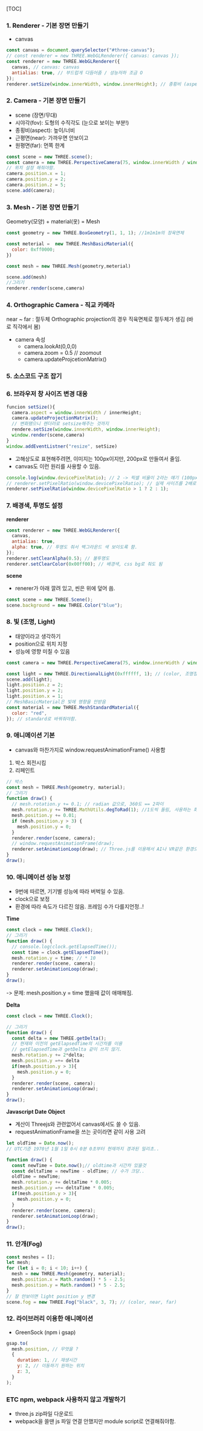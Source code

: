 [TOC]

### 1. Renderer - 기본 장면 만들기

- canvas

```js
const canvas = document.querySelector("#three-canvas");
// const renderer = new THREE.WebGLRenderer({ canvas: canvas });
const renderer = new THREE.WebGLRenderer({
  canvas, // canvas: canvas
  antialias: true, // 부드럽게 다듬어줌 / 성능저하 조금 O
});
renderer.setSize(window.innerWidth, window.innerHeight); // 종횡비 (aspect ratio)
```

### 2. Camera - 기본 장면 만들기

- scene (장면/무대)
- 시야각(fov): 도형의 수직각도 (눈으로 보이는 부분!)
- 종횡비(aspect): 높이/너비
- 근평면(near): 가까우면 안보이고
- 원평면(far): 먼쪽 한계

```js
const scene = new THREE.scene();
const camera = new THREE.PerspectiveCamera(75, window.innerWidth / window.innerHeight, 0.1, 1000);
// 위치 설정 해줘야함.
camera.position.x = 1;
camera.position.y = 2;
camera.position.z = 5;
scene.add(camera);
```

### 3. Mesh - 기본 장면 만들기

Geometry(모양) + material(옷) = Mesh

```js
const geometry = new THREE.BoxGeometry(1, 1, 1); //1m1m1m의 정육면체

const meterial =  new THREE.MeshBasicMaterial({
  color: 0xff0000;
})

const mesh = new THREE.Mesh(geometry,meterial)

scene.add(mesh)
//그리기
renderer.render(scene,camera)
```

### 4. Orthographic Camera - 직교 카메라

near ~ far : 절두체
Orthographic projection의 경우 직육면체로 절두체가 생김 (바로 직각에서 봄)

- camera 속성
  - camera.lookAt(0,0,0)
  - camera.zoom = 0.5 // zoomout
  - camera.updateProjcetionMatrix()

### 5. 소스코드 구조 잡기

### 6. 브라우저 창 사이즈 변경 대응

```js
funcion setSize(){
  camera.aspect = window.innerWidth / innerHeight;
  camera.updateProjectionMatrix();
  // 변화됐으니 렌더러로 setsize해주는 것까지
  rendere.setSize(window.innerWidth, window.innerHeight);
  window.render(scene,camera)
}
window.addEventListner("resize", setSize)
```

- 고해상도로 표현해주려면, 이미지는 100px이지만, 200px로 만들여서 줄임.
- canvas도 이런 원리를 사용할 수 있음.

```js
console.log(window.devicePixelRatio); // 2 -> 픽셀 비율이 2라는 얘기 (100px -> 실제 200px을 씀)
// renderer.setPixelRatio(window.devicePixelRatio); // 실제 사이즈를 2배로 설정해줌. 보이는건 그대로.
renderer.setPixelRatio(window.devicePixelRatio > 1 ? 2 : 1);
```

### 7. 배경색, 투명도 설정

**renderer**

```js
const renderer = new THREE.WebGLRenderer({
  canvas,
  antialias: true,
  alpha: true, // 투명도 줘서 백그라운드 색 보이도록 함.
});
renderer.setClearAlpha(0.5); // 불투명도
renderer.setClearColor(0x00ff00); // 배경색, css bg로 줘도 됨
```

**scene**

- renerer가 아래 깔려 있고, 씬은 위에 덮어 씀.

```js
const scene = new THREE.Scene();
scene.background = new THREE.Color("blue");
```

### 8. 빛 (조명, Light)

- 태양이라고 생각하기
- position으로 위치 지정
- 성능에 영향 미칠 수 있음

```js
const camera = new THREE.PerspectiveCamera(75, window.innerWidth / window.innerHeight, 0.1, 1000);

const light = new THREE.DirectionalLight(0xffffff, 1); // (color, 조명정도)
scene.add(light);
light.position.z = 2;
light.position.y = 2;
light.position.x = 1;
// MeshBasicMaterial은 빛에 영향을 안받음
const material = new THREE.MeshStandardMaterial({
  color: "red",
}); // standard로 바꿔줘야함.
```

### 9. 애니메이션 기본

- canvas와 마찬가지로 window.requestAnimationFrame() 사용함

1. 박스 회전시킴
2. 리페인트

```js
// 박스
const mesh = THREE.Mesh(geometry, material);
// 그리기
function draw() {
  // mesh.rotation.y += 0.1; // radian 값으로, 360도 == 2파이
  mesh.rotation.y += THREE.MathUtils.degToRad(1); //1도씩 돌림, 사용하는 화면 주사율을 따라감
  mesh.position.y += 0.01;
  if (mesh.position.y > 3) {
    mesh.position.y = 0;
  }
  renderer.render(scene, camera);
  // window.requestAnimationFrame(draw);
  renderer.setAnimationLoop(draw); // Three.js를 이용해서 AI나 VR같은 환경으로 만들땐 setAnimationLoop를 꼭 써야함.
}
draw();
```

### 10. 애니메이션 성능 보정

- 9번에 따르면, 기기별 성능에 따라 버벅일 수 있음.
- clock으로 보정
- 환경에 따라 속도가 다르진 않음. 프레임 수가 다를지언정..!

**Time**

```js
const clock = new THREE.Clock();
// 그리기
function draw() {
  // console.log(clock.getElapsedTime());
  const time = clock.getElapsedTime();
  mesh.rotation.y = time; // * 10
  renderer.render(scene, camera);
  renderer.setAnimationLoop(draw);
}
draw();
```

-> 문제: mesh.position.y = time 했을때 값이 애매해짐.

**Delta**

```js
const clock = new THREE.Clock();

// 그리기
function draw() {
  const delta = new THREE.getDelta();
  // 현재와 이전의 getElapsedTime의 시간차를 이용
  // getElapsedTime과 getDelta 같이 쓰지 않기.
  mesh.rotation.y += 2*delta;
  mesh.position.y =+= delta
  if(mesh.position.y > 3){
    mesh.position.y = 0;
  }
  renderer.render(scene, camera);
  renderer.setAnimationLoop(draw);
}
draw();
```

**Javascript Date Object**

- 계산이 Threejs와 관련없어서 canvas에서도 쓸 수 있음.
- requestAnimationFrame을 쓰는 곳이라면 같이 사용 고려

```js
let oldTime = Date.now();
// UTC기준 1970년 1월 1일 0시 0분 0초부터 현재까지 경과된 밀리초..

function draw() {
  const newTime = Date.now();// oldtime과 시간차 있을것
  const deltaTime = newTime - oldTime; // 수가 크당..
  oldTime = newTime;
  mesh.rotation.y += deltaTime * 0.005;
  mesh.position.y =+= deltaTime * 0.005;
  if(mesh.position.y > 3){
    mesh.position.y = 0;
  }
  renderer.render(scene, camera);
  renderer.setAnimationLoop(draw);
}
draw();
```

### 11. 안개(Fog)

```js
const meshes = [];
let mesh;
for (let i = 0; i < 10; i++) {
  mesh = new THREE.Mesh(geometry, material);
  mesh.position.x = Math.random() * 5 - 2.5;
  mesh.position.y = Math.random() * 5 - 2.5;
}
// 잘 안보이면 light position y 변경
scene.fog = new THREE.Fog("black", 3, 7); // (color, near, far)
```

### 12. 라이브러리 이용한 애니메이션

- GreenSock (npm i gsap)

```js
gsap.to(
  mesh.position, // 무엇을 ?
  {
    duration: 1, // 재생시간
    y: 2, // 이동하기 원하는 위치
    z: 3,
  }
);
```

### ETC npm, webpack 사용하지 않고 개발하기

- three.js zip파일 다운로드
- webpack을 쓸땐 js 파일 연결 안했지만 module script로 연결해줘야함.
